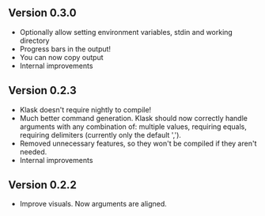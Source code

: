 ## Version 0.3.0
- Optionally allow setting environment variables, stdin and working directory
- Progress bars in the output!
- You can now copy output
- Internal improvements

## Version 0.2.3
- Klask doesn't require nightly to compile!
- Much better command generation. Klask should now correctly handle arguments with any combination of: multiple values, requiring equals, requiring delimiters (currently only the default ',').
- Removed unnecessary features, so they won't be compiled if they aren't needed.
- Internal improvements

## Version 0.2.2
- Improve visuals. Now arguments are aligned.